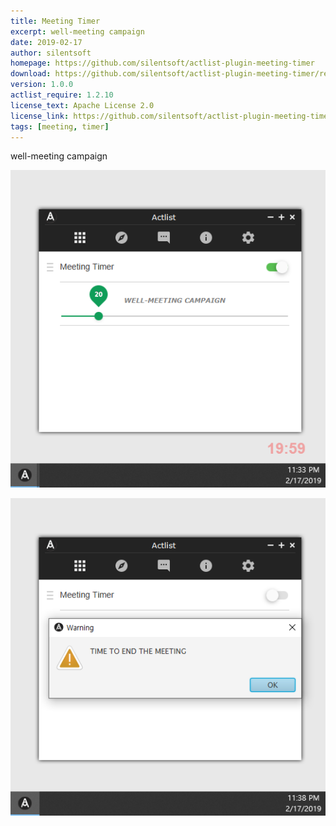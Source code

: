 ```yaml
---
title: Meeting Timer
excerpt: well-meeting campaign
date: 2019-02-17
author: silentsoft
homepage: https://github.com/silentsoft/actlist-plugin-meeting-timer
download: https://github.com/silentsoft/actlist-plugin-meeting-timer/releases/download/v1.0.0/meeting-timer-1.0.0.jar
version: 1.0.0
actlist_require: 1.2.10
license_text: Apache License 2.0
license_link: https://github.com/silentsoft/actlist-plugin-meeting-timer/blob/master/LICENSE.txt
tags: [meeting, timer]
---
```


well-meeting campaign

![](/img/plugins/meeting-timer/1.png)

![](/img/plugins/meeting-timer/2.png)